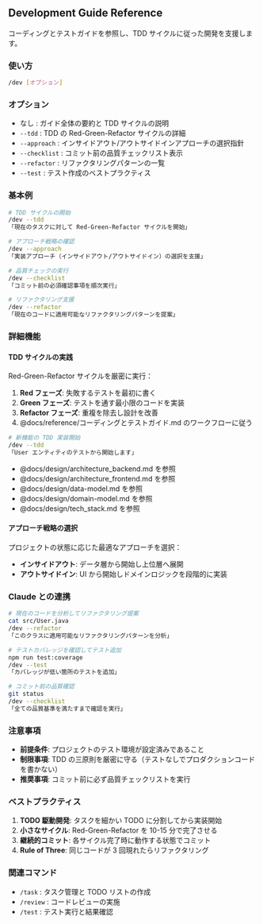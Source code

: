 ## Development Guide Reference

コーディングとテストガイドを参照し、TDD サイクルに従った開発を支援します。

### 使い方

```bash
/dev [オプション]
```

### オプション

- なし : ガイド全体の要約と TDD サイクルの説明
- `--tdd` : TDD の Red-Green-Refactor サイクルの詳細
- `--approach` : インサイドアウト/アウトサイドインアプローチの選択指針
- `--checklist` : コミット前の品質チェックリスト表示
- `--refactor` : リファクタリングパターンの一覧
- `--test` : テスト作成のベストプラクティス

### 基本例

```bash
# TDD サイクルの開始
/dev --tdd
「現在のタスクに対して Red-Green-Refactor サイクルを開始」

# アプローチ戦略の確認
/dev --approach
「実装アプローチ（インサイドアウト/アウトサイドイン）の選択を支援」

# 品質チェックの実行
/dev --checklist
「コミット前の必須確認事項を順次実行」

# リファクタリング支援
/dev --refactor
「現在のコードに適用可能なリファクタリングパターンを提案」
```

### 詳細機能

#### TDD サイクルの実践

Red-Green-Refactor サイクルを厳密に実行：

1. **Red フェーズ**: 失敗するテストを最初に書く
2. **Green フェーズ**: テストを通す最小限のコードを実装
3. **Refactor フェーズ**: 重複を除去し設計を改善
4. @docs/reference/コーディングとテストガイド.md のワークフローに従う

```bash
# 新機能の TDD 実装開始
/dev --tdd
「User エンティティのテストから開始します」
```
- @docs/design/architecture_backend.md を参照
- @docs/design/architecture_frontend.md を参照
- @docs/design/data-model.md を参照
- @docs/design/domain-model.md を参照
- @docs/design/tech_stack.md を参照

#### アプローチ戦略の選択

プロジェクトの状態に応じた最適なアプローチを選択：

- **インサイドアウト**: データ層から開始し上位層へ展開
- **アウトサイドイン**: UI から開始しドメインロジックを段階的に実装

### Claude との連携

```bash
# 現在のコードを分析してリファクタリング提案
cat src/User.java
/dev --refactor
「このクラスに適用可能なリファクタリングパターンを分析」

# テストカバレッジを確認してテスト追加
npm run test:coverage
/dev --test
「カバレッジが低い箇所のテストを追加」

# コミット前の品質確認
git status
/dev --checklist
「全ての品質基準を満たすまで確認を実行」
```

### 注意事項

- **前提条件**: プロジェクトのテスト環境が設定済みであること
- **制限事項**: TDD の三原則を厳密に守る（テストなしでプロダクションコードを書かない）
- **推奨事項**: コミット前に必ず品質チェックリストを実行

### ベストプラクティス

1. **TODO 駆動開発**: タスクを細かい TODO に分割してから実装開始
2. **小さなサイクル**: Red-Green-Refactor を 10-15 分で完了させる
3. **継続的コミット**: 各サイクル完了時に動作する状態でコミット
4. **Rule of Three**: 同じコードが 3 回現れたらリファクタリング

### 関連コマンド

- `/task` : タスク管理と TODO リストの作成
- `/review` : コードレビューの実施
- `/test` : テスト実行と結果確認